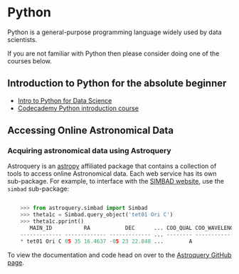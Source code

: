 # Python

Python is a general-purpose programming language widely used by data scientists.

If you are not familiar with Python then please consider doing one of the courses below.

## Introduction to Python for the absolute beginner

* <a href="https://www.datacamp.com/courses/intro-to-python-for-data-science" target="_blank">Intro to Python for Data Science</a>
* <a href="https://www.codecademy.com/learn/python" target="_blank">Codecademy Python introduction course</a>


## Accessing Online Astronomical Data

### Acquiring astronomical data using Astroquery

Astroquery is an [astropy](http://www.astropy.org) affiliated package that
contains a collection of tools to access online Astronomical data. Each web
service has its own sub-package. For example, to interface with the [SIMBAD website](http://simbad.u-strasbg.fr/simbad/), use the ``simbad`` sub-package:

```python

    >>> from astroquery.simbad import Simbad
    >>> theta1c = Simbad.query_object('tet01 Ori C')
    >>> theta1c.pprint()
       MAIN_ID          RA           DEC      ... COO_QUAL COO_WAVELENGTH     COO_BIBCODE
    ------------- ------------- ------------- ... -------- -------------- -------------------
    * tet01 Ori C 05 35 16.4637 -05 23 22.848 ...        A              O 2007A&A...474..653V
```

To view the documentation and code head on over to the <a href="https://github.com/astropy/astroquery" target="_blank">Astroquery GitHub page</a>.
